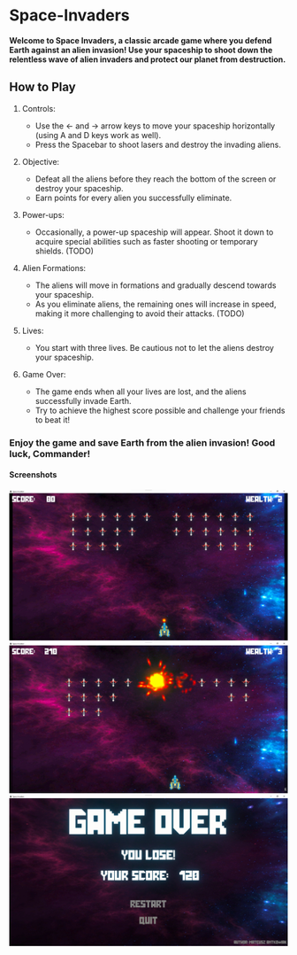 # Space-Invaders
#### Welcome to Space Invaders, a classic arcade game where you defend Earth against an alien invasion! Use your spaceship to shoot down the relentless wave of alien invaders and protect our planet from destruction.

## How to Play
1. Controls:
     * Use the ← and → arrow keys to move your spaceship horizontally (using A and D keys work as well).
     * Press the Spacebar to shoot lasers and destroy the invading aliens.

2. Objective:
     * Defeat all the aliens before they reach the bottom of the screen or destroy your spaceship.
     * Earn points for every alien you successfully eliminate.

3. Power-ups:
     * Occasionally, a power-up spaceship will appear. Shoot it down to acquire special abilities such as faster shooting or temporary shields. (TODO)

4. Alien Formations:
     * The aliens will move in formations and gradually descend towards your spaceship.
     * As you eliminate aliens, the remaining ones will increase in speed, making it more challenging to avoid their attacks. (TODO)

5. Lives:
     * You start with three lives. Be cautious not to let the aliens destroy your spaceship.

6. Game Over:
     * The game ends when all your lives are lost, and the aliens successfully invade Earth.
     * Try to achieve the highest score possible and challenge your friends to beat it!

### Enjoy the game and save Earth from the alien invasion! Good luck, Commander!

#### Screenshots
![Image](Screenshoot%201.jpg)
![Image](Screenshoot%202.jpg)
![Image](Screenshoot%203.jpg)
